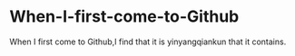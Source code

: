 # When-I-first-come-to-Github
When I first come to Github,I find that it is yinyangqiankun that it contains. 
